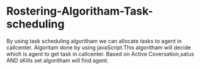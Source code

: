 # Rostering-Algoritham-Task-scheduling
By using task scheduling algoritham we can allocate tasks to agent in callcenter.
Algoritam done by using javaScript.This algoritham will decide which is agent to get task in callcenter. 
Based on Active Coversation,satus AND sKills set algoritham will find agent.
